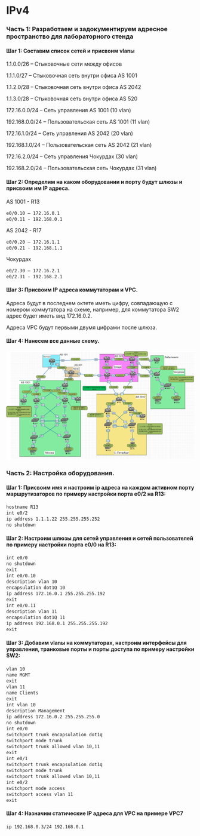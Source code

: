 # IPv4

### Часть 1: Разработаем и задокументируем адресное пространство для лабораторного стенда

#### Шаг 1: Составим список сетей и присвоим vlanы

1.1.0.0/26 – Стыковочные сети между офисов

1.1.1.0/27 – Стыковочная сеть внутри офиса AS 1001

1.1.2.0/28 – Стыковочная сеть внутри офиса AS 2042

1.1.3.0/28 – Стыковочная сеть внутри офиса AS 520

172.16.0.0/24 – Сеть управления AS 1001 (10 vlan)

192.168.0.0/24 – Пользовательская сеть AS 1001 (11 vlan)

172.16.1.0/24 – Сеть управления AS 2042 (20 vlan)

192.168.1.0/24 – Пользовательская сеть AS 2042 (21 vlan)

172.16.2.0/24 – Сеть управления Чокурдах (30 vlan)

192.168.2.0/24 – Пользовательская сеть Чокурдах (31 vlan)

#### Шаг 2: Определим на каком оборудовании и порту будут шлюзы и присвоим им IP адреса.

AS 1001 - R13
```
e0/0.10 – 172.16.0.1
e0/0.11 - 192.168.0.1
```
AS 2042 - R17
```
e0/0.20 – 172.16.1.1
e0/0.21 - 192.168.1.1
```
Чокурдах
```
e0/2.30 – 172.16.2.1
e0/2.31 - 192.168.2.1
```
#### Шаг 3: Присвоим IP адреса коммутаторам и VPC.

Адреса будут в последнем октете иметь цифру, совпадающую с номером коммутатора на схеме, например, для коммутатора SW2 адрес будет иметь вид 172.16.0.2.

Адреса VPC будут первыми двумя цифрами после шлюза.

#### Шаг 4: Нанесем все данные схему.
![](https://github.com/irvin232/OTUS-network-engineer/blob/master/labs/lab04/lab04-схема.png)

### Часть 2: Настройка оборудования.

#### Шаг 1: Присвоим имя и настроим ip адреса на каждом активном порту маршрутизаторов по примеру настройки порта e0/2 на R13:
```
hostname R13
int e0/2
ip address 1.1.1.22 255.255.255.252
no shutdown
```
#### Шаг 2: Настроим шлюзы для сетей управления и сетей пользователей по примеру настройки порта e0/0 на R13:
```
int e0/0
no shutdown
exit
int e0/0.10
description vlan 10
encapsulation dot1Q 10
ip address 172.16.0.1 255.255.255.192
exit
int e0/0.11
description vlan 11
encapsulation dot1Q 11
ip address 192.168.0.1 255.255.255.192
exit
```
#### Шаг 3: Добавим vlanы на коммутаторах, настроим интерфейсы для управления, транковые порты и порты доступа по примеру настройки SW2:
```
vlan 10
name MGMT
exit
vlan 11
name Clients
exit
int vlan 10
description Management
ip address 172.16.0.2 255.255.255.0
no shutdown
int e0/0
switchport trunk encapsulation dot1q
switchport mode trunk
switchport trunk allowed vlan 10,11
exit
int e0/1
switchport trunk encapsulation dot1q
switchport mode trunk
switchport trunk allowed vlan 10,11
int e0/2
switchport mode access
switchport access vlan 11
exit
```
#### Шаг 4: Назначим статические IP адреса для VPC на примере VPC7
```
ip 192.168.0.3/24 192.168.0.1
```
